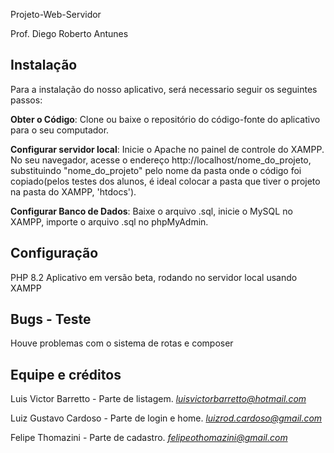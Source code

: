 Projeto-Web-Servidor

Prof. Diego Roberto Antunes

## Instalação
Para a instalação do nosso aplicativo, será necessario seguir os seguintes passos:

**Obter o Código**: Clone ou baixe o repositório do código-fonte do aplicativo para o seu computador.

**Configurar servidor local**: Inicie o Apache no painel de controle do XAMPP. No seu navegador, acesse o endereço http://localhost/nome_do_projeto, substituindo "nome_do_projeto" pelo nome da pasta onde o código foi copiado(pelos testes dos alunos, é ideal colocar a pasta que tiver o projeto na pasta do XAMPP, 'htdocs').

**Configurar Banco de Dados**: Baixe o arquivo .sql, inicie o MySQL no XAMPP, importe o arquivo .sql no phpMyAdmin.

## Configuração
PHP 8.2
Aplicativo em versão beta, rodando no servidor local usando XAMPP

## Bugs - Teste
Houve problemas com o sistema de rotas e composer
## Equipe e créditos
Luis Victor Barretto - Parte de listagem.
*luisvictorbarretto@hotmail.com*


Luiz Gustavo Cardoso - Parte de login e home.
*luizrod.cardoso@gmail.com*

Felipe Thomazini - Parte de cadastro.
*felipeothomazini@gmail.com*
